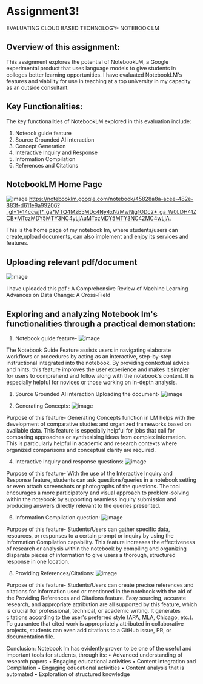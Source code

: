 # Assignment3!
EVALUATING CLOUD BASED TECHNOLOGY- NOTEBOOK LM

## Overview of this assignment:
This assignment explores the potential of NotebookLM, a Google experimental product that uses language models to give students in colleges better learning opportunities. I have evaluated NotebookLM's features and viability for use in teaching at a top university in my capacity as an outside consultant.

## Key Functionalities:
The key functionalities of NotebookLM explored in this evaluation include:
1. Noteook guide feature
1.	Source Grounded AI interaction
2.  Concept Generation
3.  Interactive Inquiry and Response
4.  Information Compilation
5.  References and Citations

## NotebookLM Home Page
![image](https://github.com/user-attachments/assets/835e342a-6bfc-41c2-b8e2-b05306dc3856)
https://notebooklm.google.com/notebook/45828a8a-acee-482e-883f-d611e9a99206?_gl=1*14ccwjt*_ga*MTQ4MzE5MDc4Ny4xNzMwNjg1ODc2*_ga_W0LDH41ZCB*MTczMDY5MTY3NC4yLjAuMTczMDY5MTY3NC42MC4wLjA.

This is the home page of my notebook lm, where students/users can create,upload documents, can also implement and enjoy its services and features.

## Uploading relevant pdf/document
![image](https://github.com/user-attachments/assets/2da13b6c-c45b-4014-a7a9-a00277bea7bd)

I have uploaded this pdf : A Comprehensive Review of Machine Learning Advances on Data Change: A Cross-Field

## Exploring and analyzing Notebook lm's functionalities through a practical demonstation:

1. Notebook guide feature-
![image](https://github.com/user-attachments/assets/e7570ab9-987b-47d6-b967-fa7dc5c531a0)

The Notebook Guide Feature assists users in navigating elaborate workflows or procedures by acting as an interactive, step-by-step instructional integrated into the notebook. By providing contextual advice and hints, this feature improves the user experience and makes it simpler for users to comprehend and follow along with the notebook's content. It is especially helpful for novices or those working on in-depth analysis.
1. Source Grounded AI interaction
Uploading the document-
![image](https://github.com/user-attachments/assets/2da13b6c-c45b-4014-a7a9-a00277bea7bd)

2. Generating Concepts:
![image](https://github.com/user-attachments/assets/5c26864f-48c2-4a4a-ad8f-25c99aed1934)

Purpose of this feature- Generating Concepts function in LM helps with the development of comparative studies and organized frameworks based on available data. This feature is especially helpful for jobs that call for comparing approaches or synthesising ideas from complex information. This is particularly helpful in academic and research contexts where organized comparisons and conceptual clarity are required.

4. Interactive Inquiry and response questions:
![image](https://github.com/user-attachments/assets/6469c1f4-ecaf-4447-ab50-caded2dec9ca)

Purpose of this feature- With the use of the Interactive Inquiry and Response feature, students can ask questions/queries in a notebook setting or even attach screenshots or photographs of the questions. The tool encourages a more participatory and visual approach to problem-solving within the notebook by supporting seamless inquiry submission and producing answers directly relevant to the queries presented.

6. Information Compilation question:
 ![image](https://github.com/user-attachments/assets/75073db6-3501-4991-af94-7b7e279c472b)

Purpose of this feature- Students/Users can gather specific data, resources, or responses to a certain prompt or inquiry by using the Information Compilation capability. This feature increases the effectiveness of research or analysis within the notebook by compiling and organizing disparate pieces of information to give users a thorough, structured response in one location.

8. Providing References/Citations:
![image](https://github.com/user-attachments/assets/f8b3ac03-4a91-4f8a-86dd-3fb85e0a7075)

Purpose of this feature- Students/Users can create precise references and citations for information used or mentioned in the notebook with the aid of the Providing References and Citations feature. Easy sourcing, accurate research, and appropriate attribution are all supported by this feature, which is crucial for professional, technical, or academic writing. It generates citations according to the user's preferred style (APA, MLA, Chicago, etc.). To guarantee that cited work is appropriately attributed in collaborative projects, students can even add citations to a GitHub issue, PR, or documentation file.

Conclusion: Notebook lm has evidently proven to be one of the useful and important tools for students, through its:
•	Advanced understanding of research papers
•	Engaging educational activities
•	Content integration and Compilation
•	Engaging educational activities
•	Content analysis that is automated
•	Exploration of structured knowledge





